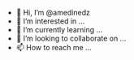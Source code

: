 - 👋 Hi, I’m @amedinedz
- 👀 I’m interested in ...
- 🌱 I’m currently learning ...
- 💞️ I’m looking to collaborate on ...
- 📫 How to reach me ...

<!---
amedinedz/amedinedz is a ✨ special ✨ repository because its `README.md` (this file) appears on your GitHub profile.
You can click the Preview link to take a look at your changes.
--->
